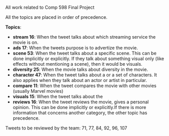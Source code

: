 All work related to Comp 598 Final Project

All the topics are placed in order of precedence.

**Topics**:
- **stream 16**: When the tweet talks about which streaming service the movie is on.
- **ads 17**: When the tweets purpose is to advertize the movie.
- **scene 53**: When the tweet talks about a specific scene. This can be done implicitly or explicitly. If they talk about something visual only (like effects without mentioning a scene), then it would be visuals.
- **diversity 25**: When the movie talks about diversity in the movie.
- **character 47**: When the tweet talks about a or a set of characters. It also applies when they talk about an actor or artist in particular.
- **compare 11**: When the tweet compares the movie with other movies (usually Marvel movies)
- **visuals 15**: When the tweet talks about the
- **reviews 16**: When the tweet reviews the movie, gives a personal opinion. This can be done implicitly or explicitly.If there is more information that concerns another category, the other topic has precedence.

Tweets to be reviewed by the team:
71, 77, 84, 92, 96, 107
